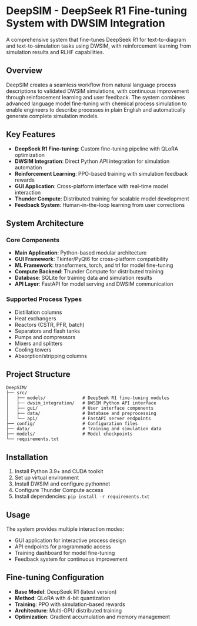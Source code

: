 # DeepSIM - DeepSeek R1 Fine-tuning System with DWSIM Integration

A comprehensive system that fine-tunes DeepSeek R1 for text-to-diagram and text-to-simulation tasks using DWSIM, with reinforcement learning from simulation results and RLHF capabilities.

## Overview

DeepSIM creates a seamless workflow from natural language process descriptions to validated DWSIM simulations, with continuous improvement through reinforcement learning and user feedback. The system combines advanced language model fine-tuning with chemical process simulation to enable engineers to describe processes in plain English and automatically generate complete simulation models.

## Key Features

- **DeepSeek R1 Fine-tuning**: Custom fine-tuning pipeline with QLoRA optimization
- **DWSIM Integration**: Direct Python API integration for simulation automation  
- **Reinforcement Learning**: PPO-based training with simulation feedback rewards
- **GUI Application**: Cross-platform interface with real-time model interaction
- **Thunder Compute**: Distributed training for scalable model development
- **Feedback System**: Human-in-the-loop learning from user corrections

## System Architecture

### Core Components
- **Main Application**: Python-based modular architecture
- **GUI Framework**: Tkinter/PyQt6 for cross-platform compatibility
- **ML Framework**: transformers, torch, and trl for model fine-tuning
- **Compute Backend**: Thunder Compute for distributed training
- **Database**: SQLite for training data and simulation results
- **API Layer**: FastAPI for model serving and DWSIM communication

### Supported Process Types
- Distillation columns
- Heat exchangers  
- Reactors (CSTR, PFR, batch)
- Separators and flash tanks
- Pumps and compressors
- Mixers and splitters
- Cooling towers
- Absorption/stripping columns

## Project Structure

```
DeepSIM/
├── src/
│   ├── models/              # DeepSeek R1 fine-tuning modules
│   ├── dwsim_integration/   # DWSIM Python API interface
│   ├── gui/                 # User interface components
│   ├── data/                # Database and preprocessing
│   └── api/                 # FastAPI server endpoints
├── config/                  # Configuration files
├── data/                    # Training and simulation data
├── models/                  # Model checkpoints
└── requirements.txt
```

## Installation

1. Install Python 3.9+ and CUDA toolkit
2. Set up virtual environment
3. Install DWSIM and configure pythonnet
4. Configure Thunder Compute access
5. Install dependencies: `pip install -r requirements.txt`

## Usage

The system provides multiple interaction modes:
- GUI application for interactive process design
- API endpoints for programmatic access
- Training dashboard for model fine-tuning
- Feedback system for continuous improvement

## Fine-tuning Configuration

- **Base Model**: DeepSeek R1 (latest version)
- **Method**: QLoRA with 4-bit quantization
- **Training**: PPO with simulation-based rewards
- **Architecture**: Multi-GPU distributed training
- **Optimization**: Gradient accumulation and memory management
